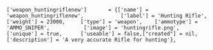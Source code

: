 	['weapon_huntingriflenew'] 		 = {['name'] = 'weapon_huntingriflenew', 	 	  	['label'] = 'Hunting Rifle', 			['weight'] = 23000, 	['type'] = 'weapon', 	['ammotype'] = 'AMMO_SNIPER',			['image'] = 'huntingrifle.png', 					['unique'] = true, 		['useable'] = false,["created"] = nil,	['description'] = 'A very accurate Rifle for hunting'},

